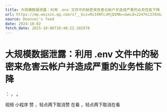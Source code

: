 ```yaml
---
title: 大规模数据泄露：利用 .env 文件中的秘密来危害云帐户并造成严重的业务性能下降
url: https://mp.weixin.qq.com/s?__biz=MzI4NTcxMjQ1MA==&mid=2247613393&idx=1&sn=ff59a6ad5a267cb5f0980a11b0ad6f85
source: Doonsec's feed
date: 2024-10-02
fetch_date: 2025-10-06T18:48:22.102978
---
```


# 大规模数据泄露：利用 .env 文件中的秘密来危害云帐户并造成严重的业务性能下降

：
，
。

视频
小程序
赞
，轻点两下取消赞
在看
，轻点两下取消在看